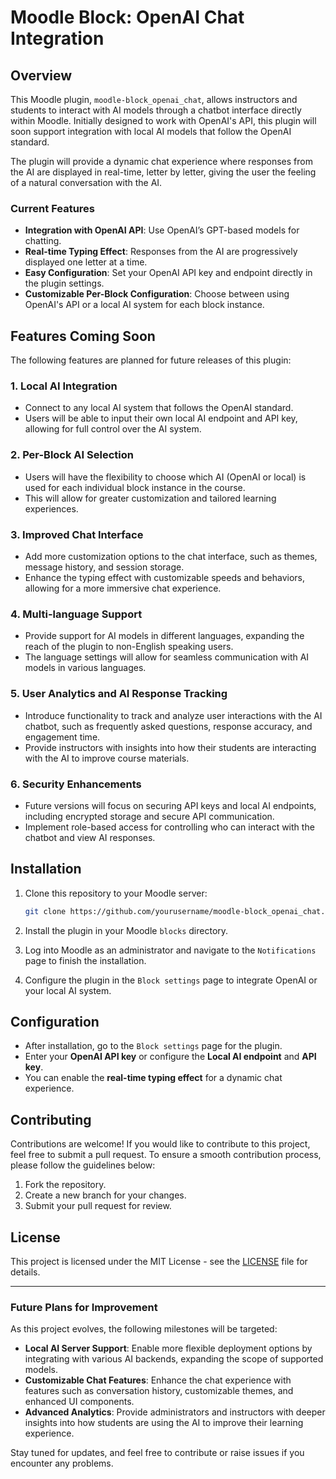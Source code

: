 # Moodle Block: OpenAI Chat Integration

## Overview

This Moodle plugin, `moodle-block_openai_chat`, allows instructors and students to interact with AI models through a chatbot interface directly within Moodle. Initially designed to work with OpenAI's API, this plugin will soon support integration with local AI models that follow the OpenAI standard. 

The plugin will provide a dynamic chat experience where responses from the AI are displayed in real-time, letter by letter, giving the user the feeling of a natural conversation with the AI.

### Current Features

- **Integration with OpenAI API**: Use OpenAI’s GPT-based models for chatting.
- **Real-time Typing Effect**: Responses from the AI are progressively displayed one letter at a time.
- **Easy Configuration**: Set your OpenAI API key and endpoint directly in the plugin settings.
- **Customizable Per-Block Configuration**: Choose between using OpenAI's API or a local AI system for each block instance.

## Features Coming Soon

The following features are planned for future releases of this plugin:

### 1. **Local AI Integration**
   - Connect to any local AI system that follows the OpenAI standard.
   - Users will be able to input their own local AI endpoint and API key, allowing for full control over the AI system.

### 2. **Per-Block AI Selection**
   - Users will have the flexibility to choose which AI (OpenAI or local) is used for each individual block instance in the course.
   - This will allow for greater customization and tailored learning experiences.

### 3. **Improved Chat Interface**
   - Add more customization options to the chat interface, such as themes, message history, and session storage.
   - Enhance the typing effect with customizable speeds and behaviors, allowing for a more immersive chat experience.

### 4. **Multi-language Support**
   - Provide support for AI models in different languages, expanding the reach of the plugin to non-English speaking users.
   - The language settings will allow for seamless communication with AI models in various languages.

### 5. **User Analytics and AI Response Tracking**
   - Introduce functionality to track and analyze user interactions with the AI chatbot, such as frequently asked questions, response accuracy, and engagement time.
   - Provide instructors with insights into how their students are interacting with the AI to improve course materials.

### 6. **Security Enhancements**
   - Future versions will focus on securing API keys and local AI endpoints, including encrypted storage and secure API communication.
   - Implement role-based access for controlling who can interact with the chatbot and view AI responses.

## Installation

1. Clone this repository to your Moodle server:

   ```bash
   git clone https://github.com/yourusername/moodle-block_openai_chat.git
   ```

2. Install the plugin in your Moodle `blocks` directory.
   
3. Log into Moodle as an administrator and navigate to the `Notifications` page to finish the installation.

4. Configure the plugin in the `Block settings` page to integrate OpenAI or your local AI system.

## Configuration

- After installation, go to the `Block settings` page for the plugin.
- Enter your **OpenAI API key** or configure the **Local AI endpoint** and **API key**.
- You can enable the **real-time typing effect** for a dynamic chat experience.

## Contributing

Contributions are welcome! If you would like to contribute to this project, feel free to submit a pull request. To ensure a smooth contribution process, please follow the guidelines below:

1. Fork the repository.
2. Create a new branch for your changes.
3. Submit your pull request for review.

## License

This project is licensed under the MIT License - see the [LICENSE](LICENSE) file for details.

---

### Future Plans for Improvement

As this project evolves, the following milestones will be targeted:

- **Local AI Server Support**: Enable more flexible deployment options by integrating with various AI backends, expanding the scope of supported models.
- **Customizable Chat Features**: Enhance the chat experience with features such as conversation history, customizable themes, and enhanced UI components.
- **Advanced Analytics**: Provide administrators and instructors with deeper insights into how students are using the AI to improve their learning experience.
  
Stay tuned for updates, and feel free to contribute or raise issues if you encounter any problems.
